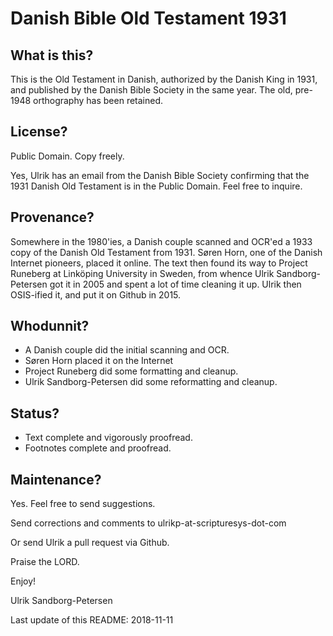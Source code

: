 # Danish Bible Old Testament 1931

## What is this?

This is the Old Testament in Danish, authorized by the Danish King in
1931, and published by the Danish Bible Society in the same year.  The
old, pre-1948 orthography has been retained.

## License?

Public Domain. Copy freely.

Yes, Ulrik has an email from the Danish Bible Society confirming that
the 1931 Danish Old Testament is in the Public Domain.  Feel free to
inquire.


## Provenance?

Somewhere in the 1980'ies, a Danish couple scanned and OCR'ed a 1933
copy of the Danish Old Testament from 1931.  Søren Horn, one of the
Danish Internet pioneers, placed it online.  The text then found its
way to Project Runeberg at Linköping University in Sweden, from whence
Ulrik Sandborg-Petersen got it in 2005 and spent a lot of time
cleaning it up.  Ulrik then OSIS-ified it, and put it on Github in
2015.


## Whodunnit?

- A Danish couple did the initial scanning and OCR.
- Søren Horn placed it on the Internet
- Project Runeberg did some formatting and cleanup.
- Ulrik Sandborg-Petersen did some reformatting and cleanup.

## Status?

- Text complete and vigorously proofread.
- Footnotes complete and proofread.


## Maintenance?

Yes.  Feel free to send suggestions.

Send corrections and comments to ulrikp-at-scripturesys-dot-com

Or send Ulrik a pull request via Github.



Praise the LORD.

Enjoy!

Ulrik Sandborg-Petersen

Last update of this README: 2018-11-11